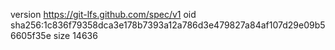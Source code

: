version https://git-lfs.github.com/spec/v1
oid sha256:1c836f79358dca3e178b7393a12a786d3e479827a84af107d29e09b56605f35e
size 14636
